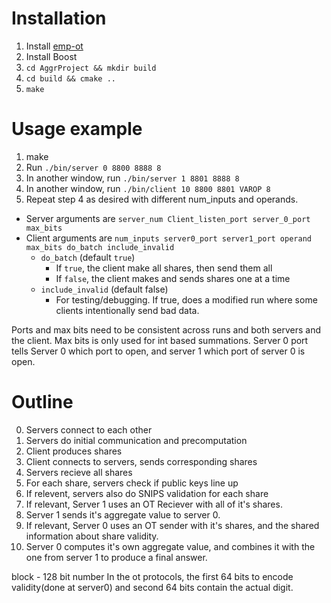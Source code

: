 # Installation

1. Install [emp-ot](https://github.com/emp-toolkit/emp-ot)
2. Install Boost
3. `cd AggrProject && mkdir build`
4. `cd build && cmake ..`
5. `make`

# Usage example

1. make
2. Run `./bin/server 0 8800 8888 8`
3. In another window, run `./bin/server 1 8801 8888 8`
4. In another window, run `./bin/client 10 8800 8801 VAROP 8`
5. Repeat step 4 as desired with different num_inputs and operands. 

* Server arguments are `server_num Client_listen_port server_0_port max_bits`
* Client arguments are `num_inputs server0_port server1_port operand max_bits do_batch include_invalid`
  * `do_batch` (default `true`)
    * If `true`, the client make all shares, then send them all
    * If `false`, the client makes and sends shares one at a time
  * `include_invalid` (default false)
    * For testing/debugging. If true, does a modified run where some clients intentionally send bad data.

Ports and max bits need to be consistent across runs and both servers and the client.
Max bits is only used for int based summations.
Server 0 port tells Server 0 which port to open, and server 1 which port of server 0 is open.

# Outline

0. Servers connect to each other
1. Servers do initial communication and precomputation
2. Client produces shares
3. Client connects to servers, sends corresponding shares
4. Servers recieve all shares
5. For each share, servers check if public keys line up
6. If relevent, servers also do SNIPS validation for each share
7. If relevant, Server 1 uses an OT Reciever with all of it's shares.
8. Server 1 sends it's aggregate value to server 0. 
9. If relevant, Server 0 uses an OT sender with it's shares, and the shared information about share validity.
10. Server 0 computes it's own aggregate value, and combines it with the one from server 1 to produce a final answer.

block - 128 bit number
In the ot protocols, the first 64 bits to encode validity(done at server0) and second 64 bits contain the actual digit.
